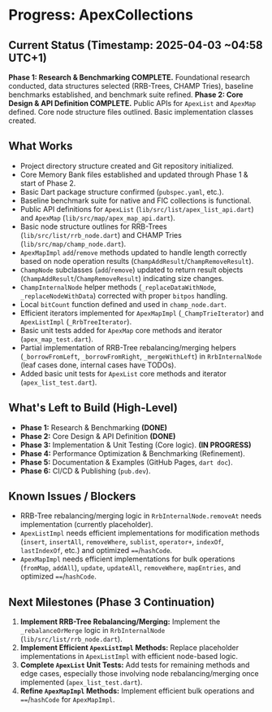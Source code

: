 # Progress: ApexCollections

## Current Status (Timestamp: 2025-04-03 ~04:58 UTC+1)

**Phase 1: Research & Benchmarking COMPLETE.** Foundational research conducted, data structures selected (RRB-Trees, CHAMP Tries), baseline benchmarks established, and benchmark suite refined.
**Phase 2: Core Design & API Definition COMPLETE.** Public APIs for `ApexList` and `ApexMap` defined. Core node structure files outlined. Basic implementation classes created.

## What Works

-   Project directory structure created and Git repository initialized.
-   Core Memory Bank files established and updated through Phase 1 & start of Phase 2.
-   Basic Dart package structure confirmed (`pubspec.yaml`, etc.).
-   Baseline benchmark suite for native and FIC collections is functional.
-   Public API definitions for `ApexList` (`lib/src/list/apex_list_api.dart`) and `ApexMap` (`lib/src/map/apex_map_api.dart`).
-   Basic node structure outlines for RRB-Trees (`lib/src/list/rrb_node.dart`) and CHAMP Tries (`lib/src/map/champ_node.dart`).
-   `ApexMapImpl` `add`/`remove` methods updated to handle length correctly based on node operation results (`ChampAddResult`/`ChampRemoveResult`).
-   `ChampNode` subclasses (`add`/`remove`) updated to return result objects (`ChampAddResult`/`ChampRemoveResult`) indicating size changes.
-   `ChampInternalNode` helper methods (`_replaceDataWithNode`, `_replaceNodeWithData`) corrected with proper `bitpos` handling.
-   Local `bitCount` function defined and used in `champ_node.dart`.
-   Efficient iterators implemented for `ApexMapImpl` (`_ChampTrieIterator`) and `ApexListImpl` (`_RrbTreeIterator`).
-   Basic unit tests added for `ApexMap` core methods and iterator (`apex_map_test.dart`).
-   Partial implementation of RRB-Tree rebalancing/merging helpers (`_borrowFromLeft`, `_borrowFromRight`, `_mergeWithLeft`) in `RrbInternalNode` (leaf cases done, internal cases have TODOs).
-   Added basic unit tests for `ApexList` core methods and iterator (`apex_list_test.dart`).

## What's Left to Build (High-Level)

-   **Phase 1:** Research & Benchmarking **(DONE)**
-   **Phase 2:** Core Design & API Definition **(DONE)**
-   **Phase 3:** Implementation & Unit Testing (Core logic). **(IN PROGRESS)**
-   **Phase 4:** Performance Optimization & Benchmarking (Refinement).
-   **Phase 5:** Documentation & Examples (GitHub Pages, `dart doc`).
-   **Phase 6:** CI/CD & Publishing (`pub.dev`).

## Known Issues / Blockers

-   RRB-Tree rebalancing/merging logic in `RrbInternalNode.removeAt` needs implementation (currently placeholder).
-   `ApexListImpl` needs efficient implementations for modification methods (`insert`, `insertAll`, `removeWhere`, `sublist`, `operator+`, `indexOf`, `lastIndexOf`, etc.) and optimized `==`/`hashCode`.
-   `ApexMapImpl` needs efficient implementations for bulk operations (`fromMap`, `addAll`), `update`, `updateAll`, `removeWhere`, `mapEntries`, and optimized `==`/`hashCode`.

## Next Milestones (Phase 3 Continuation)

1.  **Implement RRB-Tree Rebalancing/Merging:** Implement the `_rebalanceOrMerge` logic in `RrbInternalNode` (`lib/src/list/rrb_node.dart`).
2.  **Implement Efficient `ApexListImpl` Methods:** Replace placeholder implementations in `ApexListImpl` with efficient node-based logic.
3.  **Complete `ApexList` Unit Tests:** Add tests for remaining methods and edge cases, especially those involving node rebalancing/merging once implemented (`apex_list_test.dart`).
4.  **Refine `ApexMapImpl` Methods:** Implement efficient bulk operations and `==`/`hashCode` for `ApexMapImpl`.